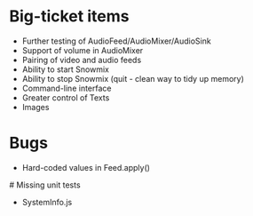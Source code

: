 # Big-ticket items

* Further testing of AudioFeed/AudioMixer/AudioSink
* Support of volume in AudioMixer
* Pairing of video and audio feeds
* Ability to start Snowmix
* Ability to stop Snowmix (quit - clean way to tidy up memory)
* Command-line interface
* Greater control of Texts
* Images

# Bugs

* Hard-coded values in Feed.apply()

# Missing unit tests

* SystemInfo.js
